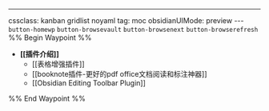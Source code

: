 ---
cssclass: kanban gridlist noyaml
tag: moc
obsidianUIMode: preview
--- `button-homewp`  `button-browsevault`  `button-browsenext` `button-browserefresh` 
%% Begin Waypoint %%
- **[[插件介绍]]**
	- [[表格增强插件]]
	- [[booknote插件-更好的pdf office文档阅读和标注神器]]
	- [[Obsidian Editing Toolbar Plugin]]

%% End Waypoint %%